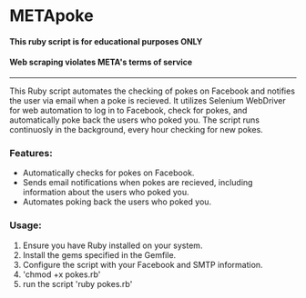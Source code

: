 # METApoke

#### This ruby script is for educational purposes ONLY 
#### Web scraping violates META's terms of service 

-----


This Ruby script automates the checking of pokes on Facebook and notifies the user via email when a poke is recieved.
It utilizes Selenium WebDriver for web automation to log in to Facebook, check for pokes, and automatically poke back the users who poked you.
The script runs continuosly in the background, every hour checking for new pokes.

### Features:

- Automatically checks for pokes on Facebook.
- Sends email notifications when pokes are recieved, including information about the users who poked you.
- Automates poking back the users who poked you.

### Usage:

1. Ensure you have Ruby installed on your system.
2. Install the gems specified in the Gemfile.
3. Configure the script with your Facebook and SMTP information.
4. 'chmod +x pokes.rb'
5. run the script 'ruby pokes.rb'

